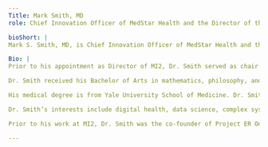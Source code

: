 ```yaml
---
Title: Mark Smith, MD
role: Chief Innovation Officer of MedStar Health and the Director of the MedStar Institute for Innovation (MI2)

bioShort: |
Mark S. Smith, MD, is Chief Innovation Officer of MedStar Health and the Director of the MedStar Institute for Innovation (MI2). In this role, Dr. Smith leads a system-wide initiative to catalyze and foster innovation at MedStar Health.

Bio: |
Prior to his appointment as Director of MI2, Dr. Smith served as chair of the department of emergency medicine at MedStar Washington Hospital Center for 14 years and as founding chair of MedStar Emergency Physicians. Dr. Smith is also professor of emergency medicine at the Georgetown University School of Medicine, where he served as academic chair of emergency medicine from 2001-2015. Prior to that, he was chair of emergency medicine at the George Washington University Medical Center for 12 years and the director of its Ronald Reagan Institute of Emergency Medicine.

Dr. Smith received his Bachelor of Arts in mathematics, philosophy, and psychology with highest honors from Swarthmore College and a master's degree in computer science from Stanford University.

His medical degree is from Yale University School of Medicine. Dr. Smith completed an internship in medicine at George Washington University Medical Center and a residency in emergency medicine at Georgetown University Hospital. He is board certified in emergency medicine and is a fellow of the American College of Emergency Physicians.

Dr. Smith’s interests include digital health, data science, complex systems theory, information visualization, catalyzing sustainable and self-organizing change that is for the better, and scaling that change within and across large systems. MI2 includes a technology commercialization capability (MedStar Inventor Services); a center for human factors in healthcare; initiatives in consumer health, mobile health, and telehealth; a platform for training in creativity, design, and influence; and a collaboration program with start-ups in the healthcare space.

Prior to his work at MI2, Dr. Smith was the co-founder of Project ER One, MedStar Washington Hospital Center's initiative to develop the design specifications for an all-risks ready emergency care facility for mass casualty incidents. He is the co-creator of MedStar Health's innovative Azyxxi / Amalga clinical information system, which has been in continuous use at MedStar hospitals for 18 years and is utilized in other hospitals in the United States. He has authored numerous journal articles and two textbooks in the field of emergency medicine; served on federal advisory groups in the fields of cardiac care, disaster response, and innovation; and helped to develop large programs in clinical simulation and human factors in healthcare.

---
```

